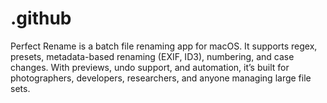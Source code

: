 # .github
Perfect Rename is a batch file renaming app for macOS. It supports regex, presets, metadata-based renaming (EXIF, ID3), numbering, and case changes. With previews, undo support, and automation, it’s built for photographers, developers, researchers, and anyone managing large file sets.  

